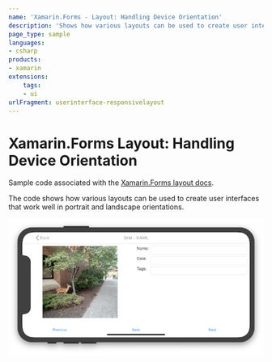 ```yaml
---
name: 'Xamarin.Forms - Layout: Handling Device Orientation'
description: 'Shows how various layouts can be used to create user interfaces (UI) that work in both portrait and landscape'
page_type: sample
languages:
- csharp
products:
- xamarin
extensions:
    tags:
    - ui
urlFragment: userinterface-responsivelayout
---
```

# Xamarin.Forms Layout: Handling Device Orientation

Sample code associated with the [Xamarin.Forms layout docs](https://docs.microsoft.com/xamarin/xamarin-forms/user-interface/layouts/device-orientation).

The code shows how various layouts can be used to create user interfaces that work well in portrait and landscape orientations.

![iOS screenshot showing a grid layout adjusted for horizontal/landscape layout](Screenshots/ios-grid-h.png)
